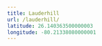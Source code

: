 ```yaml
---
title: Lauderhill
url: /lauderhill/
latitude: 26.140363500000003
longitude: -80.21338080000001
---
```

